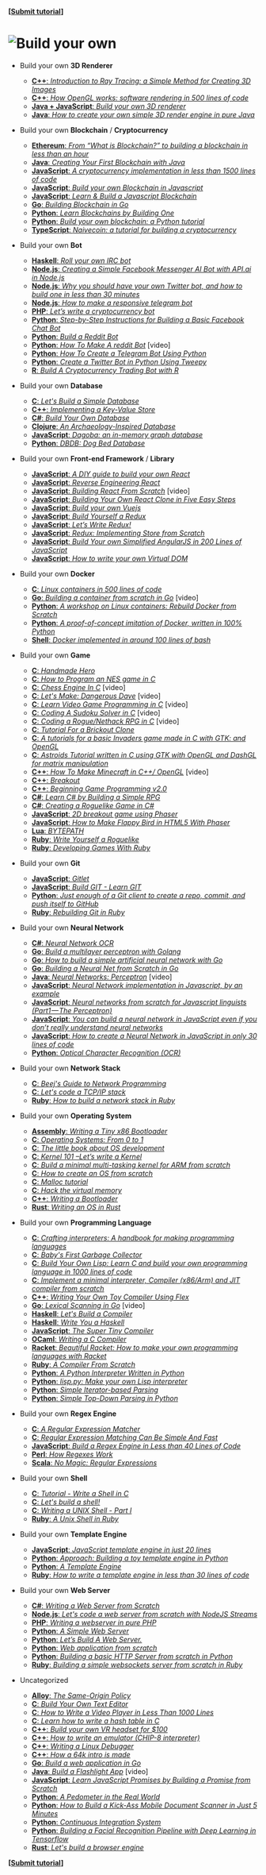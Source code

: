 **[[Submit tutorial](https://github.com/danistefanovic/build-your-own-x/issues/new)]**

# ![Build your own](feynman.png)

* Build your own **3D Renderer**
  * [**C++**: *Introduction to Ray Tracing: a Simple Method for Creating 3D Images*](https://www.scratchapixel.com/lessons/3d-basic-rendering/introduction-to-ray-tracing/how-does-it-work)
  * [**C++**: *How OpenGL works: software rendering in 500 lines of code*](https://github.com/ssloy/tinyrenderer/wiki)
  * [**Java + JavaScript**: *Build your own 3D renderer*](https://avik-das.github.io/build-your-own-raytracer/)
  * [**Java**: *How to create your own simple 3D render engine in pure Java*](http://blog.rogach.org/2015/08/how-to-create-your-own-simple-3d-render.html)

* Build your own **Blockchain** / **Cryptocurrency** 
  * [**Ethereum**: *From “What is Blockchain?” to building a blockchain in less than an hour*](https://medium.freecodecamp.org/from-what-is-blockchain-to-building-a-blockchain-within-an-hour-4e738efc819d)
  * [**Java**: *Creating Your First Blockchain with Java*](https://medium.com/programmers-blockchain/create-simple-blockchain-java-tutorial-from-scratch-6eeed3cb03fa)
  * [**JavaScript**: *A cryptocurrency implementation in less than 1500 lines of code*](https://github.com/conradoqg/naivecoin)
  * [**JavaScript**: *Build your own Blockchain in Javascript*](https://github.com/nambrot/blockchain-in-js)
  * [**JavaScript**: *Learn & Build a Javascript Blockchain*](https://medium.com/digital-alchemy-holdings/learn-build-a-javascript-blockchain-part-1-ca61c285821e)
  * [**Go**: *Building Blockchain in Go*](https://jeiwan.cc/posts/building-blockchain-in-go-part-1/)
  * [**Python**: *Learn Blockchains by Building One*](https://hackernoon.com/learn-blockchains-by-building-one-117428612f46)
  * [**Python**: *Build your own blockchain: a Python tutorial*](http://ecomunsing.com/build-your-own-blockchain)
  * [**TypeScript**: *Naivecoin: a tutorial for building a cryptocurrency*](https://lhartikk.github.io/)

* Build your own **Bot**
  * [**Haskell**: *Roll your own IRC bot*](https://wiki.haskell.org/Roll_your_own_IRC_bot)
  * [**Node.js**: *Creating a Simple Facebook Messenger AI Bot with API.ai in Node.js*](https://tutorials.botsfloor.com/creating-a-simple-facebook-messenger-ai-bot-with-api-ai-in-node-js-50ae2fa5c80d)
  * [**Node.js**: *Why you should have your own Twitter bot, and how to build one in less than 30 minutes*](https://medium.freecodecamp.org/easily-set-up-your-own-twitter-bot-4aeed5e61f7f)
  * [**Node.js**: *How to make a responsive telegram bot*](https://www.sohamkamani.com/blog/2016/09/21/making-a-telegram-bot/)
  * [**PHP**: *Let’s write a cryptocurrency bot*](https://medium.com/@joeldg/an-advanced-tutorial-a-new-crypto-currency-trading-bot-boilerplate-framework-e777733607ae)
  * [**Python**: *Step-by-Step Instructions for Building a Basic Facebook Chat Bot*](https://blog.hartleybrody.com/fb-messenger-bot/)
  * [**Python**: *Build a Reddit Bot*](http://pythonforengineers.com/build-a-reddit-bot-part-1/)
  * [**Python**: *How To Make A reddit Bot*](https://www.youtube.com/watch?v=krTUf7BpTc0) [video]
  * [**Python**: *How To Create a Telegram Bot Using Python*](https://khashtamov.com/en/how-to-create-a-telegram-bot-using-python/)
  * [**Python**: *Create a Twitter Bot in Python Using Tweepy*](https://medium.freecodecamp.org/creating-a-twitter-bot-in-python-with-tweepy-ac524157a607)
  * [**R**: *Build A Cryptocurrency Trading Bot with R*](https://towardsdatascience.com/build-a-cryptocurrency-trading-bot-with-r-1445c429e1b1)

* Build your own **Database**
  * [**C**: *Let's Build a Simple Database*](https://cstack.github.io/db_tutorial/)
  * [**C++**: *Implementing a Key-Value Store*](http://codecapsule.com/2012/11/07/ikvs-implementing-a-key-value-store-table-of-contents/)
  * [**C#**: *Build Your Own Database*](https://www.codeproject.com/Articles/1029838/Build-Your-Own-Database)
  * [**Clojure**: *An Archaeology-Inspired Database*](http://aosabook.org/en/500L/an-archaeology-inspired-database.html)
  * [**JavaScript**: *Dagoba: an in-memory graph database*](http://aosabook.org/en/500L/dagoba-an-in-memory-graph-database.html)
  * [**Python**: *DBDB: Dog Bed Database*](http://aosabook.org/en/500L/dbdb-dog-bed-database.html)

* Build your own **Front-end Framework** / **Library**
  * [**JavaScript**: *A DIY guide to build your own React*](https://github.com/hexacta/didact)
  * [**JavaScript**: *Reverse Engineering React*](https://vimeo.com/album/3930691)
  * [**JavaScript**: *Building React From Scratch*](https://www.youtube.com/watch?v=_MAD4Oly9yg) [video]
  * [**JavaScript**: *Building Your Own React Clone in Five Easy Steps*](https://blog.javascripting.com/2016/10/05/building-your-own-react-clone-in-five-easy-steps/)
  * [**JavaScript**: *Build your own Vuejs*](https://github.com/jsrebuild/build-your-own-vuejs)
  * [**JavaScript**: *Build Yourself a Redux*](https://zapier.com/engineering/how-to-build-redux/)
  * [**JavaScript**: *Let’s Write Redux!*](https://www.jamasoftware.com/blog/lets-write-redux/)
  * [**JavaScript**: *Redux: Implementing Store from Scratch*](https://egghead.io/lessons/react-redux-implementing-store-from-scratch)
  * [**JavaScript**: *Build Your own Simplified AngularJS in 200 Lines of JavaScript*](https://blog.mgechev.com/2015/03/09/build-learn-your-own-light-lightweight-angularjs/)
  * [**JavaScript**: *How to write your own Virtual DOM*](https://medium.com/@deathmood/how-to-write-your-own-virtual-dom-ee74acc13060)

* Build your own **Docker**
  * [**C**: *Linux containers in 500 lines of code*](https://blog.lizzie.io/linux-containers-in-500-loc.html)
  * [**Go**: *Building a container from scratch in Go*](https://www.youtube.com/watch?v=Utf-A4rODH8) [video]
  * [**Python**: *A workshop on Linux containers: Rebuild Docker from Scratch*](https://github.com/Fewbytes/rubber-docker)
  * [**Python**: *A proof-of-concept imitation of Docker, written in 100% Python*](https://github.com/tonybaloney/mocker)
  * [**Shell**: *Docker implemented in around 100 lines of bash*](https://github.com/p8952/bocker)

* Build your own **Game**
  * [**C**: *Handmade Hero*](https://handmadehero.org/)
  * [**C**: *How to Program an NES game in C*](https://nesdoug.com/)
  * [**C**: *Chess Engine In C*](https://www.youtube.com/playlist?list=PLZ1QII7yudbc-Ky058TEaOstZHVbT-2hg) [video]
  * [**C**: *Let's Make: Dangerous Dave*](https://www.youtube.com/playlist?list=PLSkJey49cOgTSj465v2KbLZ7LMn10bCF9) [video]
  * [**C**: *Learn Video Game Programming in C*](https://www.youtube.com/playlist?list=PLT6WFYYZE6uLMcPGS3qfpYm7T_gViYMMt) 
[video]
  * [**C**: *Coding A Sudoku Solver in C*](https://www.youtube.com/playlist?list=PLkTXsX7igf8edTYU92nU-f5Ntzuf-RKvW) [video]
  * [**C**: *Coding a Rogue/Nethack RPG in C*](https://www.youtube.com/playlist?list=PLkTXsX7igf8erbWGYT4iSAhpnJLJ0Nk5G) [video]
  * [**C**: *Tutorial For a Brickout Clone*](https://dashgl.com/)
  * [**C**: *A tutorials for a basic Invaders game made in C with GTK: and OpenGL*](https://dashgl.com/Invaders/)
  * [**C**: *Astroids Tutorial written in C using GTK with OpenGL and DashGL for matrix manipulation*](https://dashgl.com/Astroids/)
  * [**C++**: *How To Make Minecraft in C++/ OpenGL*](https://www.youtube.com/playlist?list=PLMZ_9w2XRxiZq1vfw1lrpCMRDufe2MKV_) [video]
  * [**C++**: *Breakout*](https://learnopengl.com/In-Practice/2D-Game/Breakout)
  * [**C++**: *Beginning Game Programming v2.0*](http://lazyfoo.net/tutorials/SDL/)
  * [**C#**: *Learn C# by Building a Simple RPG*](http://scottlilly.com/learn-c-by-building-a-simple-rpg-index/)
  * [**C#**: *Creating a Roguelike Game in C#*](https://roguesharp.wordpress.com/)
  * [**JavaScript**: *2D breakout game using Phaser*](https://developer.mozilla.org/en-US/docs/Games/Tutorials/2D_breakout_game_Phaser)
  * [**JavaScript**: *How to Make Flappy Bird in HTML5 With Phaser*](http://www.lessmilk.com/tutorial/flappy-bird-phaser-1)
  * [**Lua**: *BYTEPATH*](https://github.com/SSYGEN/blog/issues/30)
  * [**Ruby**: *Write Yourself a Roguelike*](https://github.com/thoughtbot/write-yourself-a-roguelike)
  * [**Ruby**: *Developing Games With Ruby*](https://leanpub.com/developing-games-with-ruby/read)

* Build your own **Git**
  * [**JavaScript**: *Gitlet*](http://gitlet.maryrosecook.com/docs/gitlet.html)
  * [**JavaScript**: *Build GIT - Learn GIT*](https://kushagragour.in/blog/2014/01/build-git-learn-git/)
  * [**Python**: *Just enough of a Git client to create a repo, commit, and push itself to GitHub*](https://benhoyt.com/writings/pygit/)
  * [**Ruby**: *Rebuilding Git in Ruby*](https://robots.thoughtbot.com/rebuilding-git-in-ruby)

* Build your own **Neural Network**
  * [**C#**: *Neural Network OCR*](https://www.codeproject.com/Articles/11285/Neural-Network-OCR)
  * [**Go**: *Build a multilayer perceptron with Golang*](https://made2591.github.io/posts/neuralnetwork)
  * [**Go**: *How to build a simple artificial neural network with Go*](https://sausheong.github.io/posts/how-to-build-a-simple-artificial-neural-network-with-go/)
  * [**Go**: *Building a Neural Net from Scratch in Go*](https://www.datadan.io/building-a-neural-net-from-scratch-in-go/)
  * [**Java**: *Neural Networks: Perceptron*](https://www.youtube.com/watch?v=ntKn5TPHHAk&feature=youtu.be) [video]
  * [**JavaScript**: *Neural Network implementation in Javascript, by an example*](https://franpapers.com/en/machine-learning-ai-en/2017-neural-network-implementation-in-javascript-by-an-example/)
  * [**JavaScript**: *Neural networks from scratch for Javascript linguists (Part1 — The Perceptron)*](https://hackernoon.com/neural-networks-from-scratch-for-javascript-linguists-part1-the-perceptron-632a4d1fbad2)
  * [**JavaScript**: *You can build a neural network in JavaScript even if you don’t really understand neural networks*](https://itnext.io/you-can-build-a-neural-network-in-javascript-even-if-you-dont-really-understand-neural-networks-e63e12713a3)
  * [**JavaScript**: *How to create a Neural Network in JavaScript in only 30 lines of code*](https://medium.freecodecamp.org/how-to-create-a-neural-network-in-javascript-in-only-30-lines-of-code-343dafc50d49)
  * [**Python**: *Optical Character Recognition (OCR)*](http://aosabook.org/en/500L/optical-character-recognition-ocr.html)

* Build your own **Network Stack**
  * [**C**: *Beej's Guide to Network Programming*](http://beej.us/guide/bgnet/html/multi/index.html)
  * [**C**: *Let's code a TCP/IP stack*](http://www.saminiir.com/lets-code-tcp-ip-stack-1-ethernet-arp/)
  * [**Ruby**: *How to build a network stack in Ruby*](https://medium.com/geckoboard-under-the-hood/how-to-build-a-network-stack-in-ruby-f73aeb1b661b)
  
* Build your own **Operating System**
  * [**Assembly**: *Writing a Tiny x86 Bootloader*](http://joebergeron.io/posts/post_two.html)
  * [**C**: *Operating Systems: From 0 to 1*](https://tuhdo.github.io/os01/)
  * [**C**: *The little book about OS development*](https://littleosbook.github.io/)
  * [**C**: *Kernel 101 –Let’s write a Kernel*](https://arjunsreedharan.org/post/82710718100/kernel-101-lets-write-a-kernel)
  * [**C**: *Build a minimal multi-tasking kernel for ARM from scratch*](https://github.com/jserv/mini-arm-os)
  * [**C**: *How to create an OS from scratch*](https://github.com/cfenollosa/os-tutorial)
  * [**C**: *Malloc tutorial*](https://danluu.com/malloc-tutorial/)
  * [**C**: *Hack the virtual memory*](https://blog.holbertonschool.com/hack-the-virtual-memory-c-strings-proc/)
  * [**C++**: *Writing a Bootloader*](http://3zanders.co.uk/2017/10/13/writing-a-bootloader/)
  * [**Rust**: *Writing an OS in Rust*](https://os.phil-opp.com/first-edition/)

* Build your own **Programming Language**
  * [**C**: *Crafting interpreters: A handbook for making programming languages*](http://www.craftinginterpreters.com/)
  * [**C**: *Baby's First Garbage Collector*](http://journal.stuffwithstuff.com/2013/12/08/babys-first-garbage-collector/)
  * [**C**: *Build Your Own Lisp: Learn C and build your own programming language in 1000 lines of code*](http://www.buildyourownlisp.com/)
  * [**C**: *Implement a minimal interpreter, Compiler (x86/Arm) and JIT compiler from scratch*](https://www.slideshare.net/jserv/jit-compiler)
  * [**C++**: *Writing Your Own Toy Compiler Using Flex*](https://gnuu.org/2009/09/18/writing-your-own-toy-compiler/)
  * [**Go**: *Lexical Scanning in Go*](https://www.youtube.com/watch?v=HxaD_trXwRE) [video]
  * [**Haskell**: *Let's Build a Compiler*](http://alephnullplex.github.io/cradle/)
  * [**Haskell**: *Write You a Haskell*](http://dev.stephendiehl.com/fun/)
  * [**JavaScript**: *The Super Tiny Compiler*](https://github.com/jamiebuilds/the-super-tiny-compiler)
  * [**OCaml**: *Writing a C Compiler*](https://norasandler.com/2017/11/29/Write-a-Compiler.html)
  * [**Racket**: *Beautiful Racket: How to make your own programming languages with Racket*](https://beautifulracket.com/)
  * [**Ruby**: *A Compiler From Scratch*](https://www.destroyallsoftware.com/screencasts/catalog/a-compiler-from-scratch)
  * [**Python**: *A Python Interpreter Written in Python*](http://aosabook.org/en/500L/a-python-interpreter-written-in-python.html)
  * [**Python**: *lisp.py: Make your own Lisp interpreter*](http://khamidou.com/compilers/lisp.py/)
  * [**Python**: *Simple Iterator-based Parsing*](http://effbot.org/zone/simple-iterator-parser.htm)
  * [**Python**: *Simple Top-Down Parsing in Python*](http://effbot.org/zone/simple-top-down-parsing.htm)

* Build your own **Regex Engine**
  * [**C**: *A Regular Expression Matcher*](https://www.cs.princeton.edu/courses/archive/spr09/cos333/beautiful.html)
  * [**C**: *Regular Expression Matching Can Be Simple And Fast*](https://swtch.com/~rsc/regexp/regexp1.html)
  * [**JavaScript**: *Build a Regex Engine in Less than 40 Lines of Code*](https://nickdrane.com/build-your-own-regex/)
  * [**Perl**: *How Regexes Work*](https://perl.plover.com/Regex/article.html)
  * [**Scala**: *No Magic: Regular Expressions*](https://rcoh.svbtle.com/no-magic-regular-expressions)
  
* Build your own **Shell**
  * [**C**: *Tutorial - Write a Shell in C*](https://brennan.io/2015/01/16/write-a-shell-in-c/)
  * [**C**: *Let's build a shell!*](https://github.com/kamalmarhubi/shell-workshop)
  * [**C**: *Writing a UNIX Shell - Part I*](https://indradhanush.github.io/blog/writing-a-unix-shell-part-1/)
  * [**Ruby**: *A Unix Shell in Ruby*](https://www.jstorimer.com/blogs/workingwithcode/7766107-a-unix-shell-in-ruby)

* Build your own **Template Engine**
  * [**JavaScript**: *JavaScript template engine in just 20 lines*](http://krasimirtsonev.com/blog/article/Javascript-template-engine-in-just-20-line)
  * [**Python**: *Approach: Building a toy template engine in Python*](http://alexmic.net/building-a-template-engine/)
  * [**Python**: *A Template Engine*](http://aosabook.org/en/500L/a-template-engine.html)
  * [**Ruby**: *How to write a template engine in less than 30 lines of code*](http://bits.citrusbyte.com/how-to-write-a-template-library/)

* Build your own **Web Server**
  * [**C#**: *Writing a Web Server from Scratch*](https://www.codeproject.com/Articles/859108/Writing-a-Web-Server-from-Scratch)
  * [**Node.js**: *Let's code a web server from scratch with NodeJS Streams*](https://www.codementor.io/ziad-saab/let-s-code-a-web-server-from-scratch-with-nodejs-streams-h4uc9utji)
  * [**PHP**: *Writing a webserver in pure PHP*](http://station.clancats.com/writing-a-webserver-in-pure-php/)
  * [**Python**: *A Simple Web Server*](http://aosabook.org/en/500L/a-simple-web-server.html)
  * [**Python**: *Let’s Build A Web Server.*](https://ruslanspivak.com/lsbaws-part1/)
  * [**Python**: *Web application from scratch*](https://defn.io/2018/02/25/web-app-from-scratch-01/)
  * [**Python**: *Building a basic HTTP Server from scratch in Python*](http://joaoventura.net/blog/2017/python-webserver/)
  * [**Ruby**: *Building a simple websockets server from scratch in Ruby*](http://blog.honeybadger.io/building-a-simple-websockets-server-from-scratch-in-ruby/)

* Uncategorized
  * [**Alloy**: *The Same-Origin Policy*](http://aosabook.org/en/500L/the-same-origin-policy.html)
  * [**C**: *Build Your Own Text Editor*](https://viewsourcecode.org/snaptoken/kilo/)
  * [**C**: *How to Write a Video Player in Less Than 1000 Lines*](http://dranger.com/ffmpeg/ffmpeg.html)
  * [**C**: *Learn how to write a hash table in C*](https://github.com/jamesroutley/write-a-hash-table)
  * [**C++**: *Build your own VR headset for $100*](https://github.com/relativty/Relativ)
  * [**C++**: *How to write an emulator (CHIP-8 interpreter)*](http://www.multigesture.net/articles/how-to-write-an-emulator-chip-8-interpreter/)
  * [**C++**: *Writing a Linux Debugger*](https://blog.tartanllama.xyz/writing-a-linux-debugger-setup/)
  * [**C++**: *How a 64k intro is made*](http://www.lofibucket.com/articles/64k_intro.html)
  * [**Go**: *Build a web application in Go*](https://www.sohamkamani.com/blog/2017/09/13/how-to-build-a-web-application-in-golang/)
  * [**Java**: *Build a Flashlight App*](https://www.youtube.com/watch?v=dhWL4DC7Krs) [video]
  * [**JavaScript**: *Learn JavaScript Promises by Building a Promise from Scratch*](https://levelup.gitconnected.com/understand-javascript-promises-by-building-a-promise-from-scratch-84c0fd855720)
  * [**Python**: *A Pedometer in the Real World*](http://aosabook.org/en/500L/a-pedometer-in-the-real-world.html)
  * [**Python**: *How to Build a Kick-Ass Mobile Document Scanner in Just 5 Minutes*](https://www.pyimagesearch.com/2014/09/01/build-kick-ass-mobile-document-scanner-just-5-minutes/)
  * [**Python**: *Continuous Integration System*](http://aosabook.org/en/500L/a-continuous-integration-system.html)
  * [**Python**: *Building a Facial Recognition Pipeline with Deep Learning in Tensorflow*](https://hackernoon.com/building-a-facial-recognition-pipeline-with-deep-learning-in-tensorflow-66e7645015b8)
  * [**Rust**: *Let's build a browser engine*](https://limpet.net/mbrubeck/2014/08/08/toy-layout-engine-1.html)

**[[Submit tutorial](https://github.com/danistefanovic/build-your-own-x/issues/new)]**
